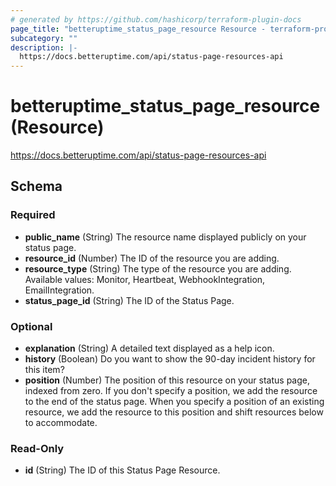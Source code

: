 ```yaml
---
# generated by https://github.com/hashicorp/terraform-plugin-docs
page_title: "betteruptime_status_page_resource Resource - terraform-provider-better-uptime"
subcategory: ""
description: |-
  https://docs.betteruptime.com/api/status-page-resources-api
---
```


# betteruptime_status_page_resource (Resource)

https://docs.betteruptime.com/api/status-page-resources-api



<!-- schema generated by tfplugindocs -->
## Schema

### Required

- **public_name** (String) The resource name displayed publicly on your status page.
- **resource_id** (Number) The ID of the resource you are adding.
- **resource_type** (String) The type of the resource you are adding. Available values: Monitor, Heartbeat, WebhookIntegration, EmailIntegration.
- **status_page_id** (String) The ID of the Status Page.

### Optional

- **explanation** (String) A detailed text displayed as a help icon.
- **history** (Boolean) Do you want to show the 90-day incident history for this item?
- **position** (Number) The position of this resource on your status page, indexed from zero. If you don't specify a position, we add the resource to the end of the status page. When you specify a position of an existing resource, we add the resource to this position and shift resources below to accommodate.

### Read-Only

- **id** (String) The ID of this Status Page Resource.


